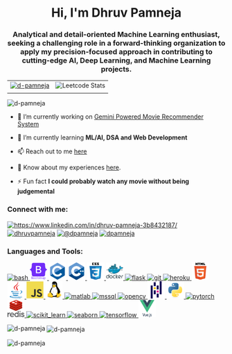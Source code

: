 <h1 align="center">Hi, I'm Dhruv Pamneja</h1>
<h3 align="center">Analytical and detail-oriented Machine Learning enthusiast, seeking a challenging role in a forward-thinking organization to apply my precision-focused approach in contributing to cutting-edge AI, Deep Learning, and Machine Learning projects.</h3>


<table style="width: 100%; border-collapse: collapse;">
  <tr>
    <td style="text-align: left; vertical-align: top; border: none;">
      <a href="https://github.com/ryo-ma/github-profile-trophy">
        <img src="https://github-profile-trophy.vercel.app/?username=d-pamneja&&theme=juicyfresh&margin-w=15&margin-h=15&row=2&column=4" alt="d-pamneja" style="max-width: 100%; height: auto;" />
      </a>
    </td>
    <td style="text-align: right; vertical-align: top; border: none;">
      <img src="https://leetcard.jacoblin.cool/dpamneja?theme=dark" alt="Leetcode Stats" style="max-width: 100%; height: auto;" />
    </td>
  </tr>
  <tr>
    <td style="text-align: left; vertical-align: bottom; border: none;"></td>
    <td style="text-align: right; vertical-align: bottom; border: none;"></td>
  </tr>
</table>






<p align="left"> <img src="https://komarev.com/ghpvc/?username=d-pamneja&label=Profile%20views&color=0e75b6&style=flat" alt="d-pamneja" /> </p>

- 🔭 I’m currently working on [Gemini Powered Movie Recommender System](https://github.com/d-pamneja/Chitra_Movie_Bot)

- 🌱 I’m currently learning **ML/AI, DSA and Web Development**

- 📫 Reach out to me [here](mailto:dpamneja@gmail.com)

- 📄 Know about my experiences [here](https://drive.google.com/file/d/1nevdVZY4RfR0PvgL8y4QJcjSVJZL_h_T/view?usp=share_link).

- ⚡ Fun fact **I could probably watch any movie without being judgemental**
<!----
### Blogs posts
<!-- BLOG-POST-LIST:START -->
<!-- BLOG-POST-LIST:END -->


<h3 align="left">Connect with me:</h3>
<p align="left">
<a href="https://linkedin.com/in/https://www.linkedin.com/in/dhruv-pamneja-3b8432187/" target="blank"><img align="center" src="https://raw.githubusercontent.com/rahuldkjain/github-profile-readme-generator/master/src/images/icons/Social/linked-in-alt.svg" alt="https://www.linkedin.com/in/dhruv-pamneja-3b8432187/" height="30" width="40" /></a>
<a href="https://kaggle.com/dhruvpamneja" target="blank"><img align="center" src="https://raw.githubusercontent.com/rahuldkjain/github-profile-readme-generator/master/src/images/icons/Social/kaggle.svg" alt="dhruvpamneja" height="30" width="40" /></a>
<a href="https://medium.com/@dpamneja" target="blank"><img align="center" src="https://raw.githubusercontent.com/rahuldkjain/github-profile-readme-generator/master/src/images/icons/Social/medium.svg" alt="@dpamneja" height="30" width="40" /></a>
<a href="https://www.leetcode.com/dpamneja" target="blank"><img align="center" src="https://raw.githubusercontent.com/rahuldkjain/github-profile-readme-generator/master/src/images/icons/Social/leet-code.svg" alt="dpamneja" height="30" width="40" /></a>
</p>

<h3 align="left">Languages and Tools:</h3>
<p align="left"> <a href="https://www.gnu.org/software/bash/" target="_blank" rel="noreferrer"> <img src="https://www.vectorlogo.zone/logos/gnu_bash/gnu_bash-icon.svg" alt="bash" width="40" height="40"/> </a> <a href="https://getbootstrap.com" target="_blank" rel="noreferrer"> <img src="https://raw.githubusercontent.com/devicons/devicon/master/icons/bootstrap/bootstrap-plain-wordmark.svg" alt="bootstrap" width="40" height="40"/> </a> <a href="https://www.cprogramming.com/" target="_blank" rel="noreferrer"> <img src="https://raw.githubusercontent.com/devicons/devicon/master/icons/c/c-original.svg" alt="c" width="40" height="40"/> </a> <a href="https://www.w3schools.com/cpp/" target="_blank" rel="noreferrer"> <img src="https://raw.githubusercontent.com/devicons/devicon/master/icons/cplusplus/cplusplus-original.svg" alt="cplusplus" width="40" height="40"/> </a> <a href="https://www.w3schools.com/css/" target="_blank" rel="noreferrer"> <img src="https://raw.githubusercontent.com/devicons/devicon/master/icons/css3/css3-original-wordmark.svg" alt="css3" width="40" height="40"/> </a> <a href="https://www.docker.com/" target="_blank" rel="noreferrer"> <img src="https://raw.githubusercontent.com/devicons/devicon/master/icons/docker/docker-original-wordmark.svg" alt="docker" width="40" height="40"/> </a> <a href="https://flask.palletsprojects.com/" target="_blank" rel="noreferrer"> <img src="https://www.vectorlogo.zone/logos/pocoo_flask/pocoo_flask-icon.svg" alt="flask" width="40" height="40"/> </a> <a href="https://git-scm.com/" target="_blank" rel="noreferrer"> <img src="https://www.vectorlogo.zone/logos/git-scm/git-scm-icon.svg" alt="git" width="40" height="40"/> </a> <a href="https://heroku.com" target="_blank" rel="noreferrer"> <img src="https://www.vectorlogo.zone/logos/heroku/heroku-icon.svg" alt="heroku" width="40" height="40"/> </a> <a href="https://www.w3.org/html/" target="_blank" rel="noreferrer"> <img src="https://raw.githubusercontent.com/devicons/devicon/master/icons/html5/html5-original-wordmark.svg" alt="html5" width="40" height="40"/> </a> <a href="https://www.java.com" target="_blank" rel="noreferrer"> <img src="https://raw.githubusercontent.com/devicons/devicon/master/icons/java/java-original.svg" alt="java" width="40" height="40"/> </a> <a href="https://developer.mozilla.org/en-US/docs/Web/JavaScript" target="_blank" rel="noreferrer"> <img src="https://raw.githubusercontent.com/devicons/devicon/master/icons/javascript/javascript-original.svg" alt="javascript" width="40" height="40"/> </a> <a href="https://www.linux.org/" target="_blank" rel="noreferrer"> <img src="https://raw.githubusercontent.com/devicons/devicon/master/icons/linux/linux-original.svg" alt="linux" width="40" height="40"/> </a> <a href="https://www.mathworks.com/" target="_blank" rel="noreferrer"> <img src="https://upload.wikimedia.org/wikipedia/commons/2/21/Matlab_Logo.png" alt="matlab" width="40" height="40"/> </a> <a href="https://www.microsoft.com/en-us/sql-server" target="_blank" rel="noreferrer"> <img src="https://www.svgrepo.com/show/303229/microsoft-sql-server-logo.svg" alt="mssql" width="40" height="40"/> </a> <a href="https://opencv.org/" target="_blank" rel="noreferrer"> <img src="https://www.vectorlogo.zone/logos/opencv/opencv-icon.svg" alt="opencv" width="40" height="40"/> </a> <a href="https://pandas.pydata.org/" target="_blank" rel="noreferrer"> <img src="https://raw.githubusercontent.com/devicons/devicon/2ae2a900d2f041da66e950e4d48052658d850630/icons/pandas/pandas-original.svg" alt="pandas" width="40" height="40"/> </a> <a href="https://www.python.org" target="_blank" rel="noreferrer"> <img src="https://raw.githubusercontent.com/devicons/devicon/master/icons/python/python-original.svg" alt="python" width="40" height="40"/> </a> <a href="https://pytorch.org/" target="_blank" rel="noreferrer"> <img src="https://www.vectorlogo.zone/logos/pytorch/pytorch-icon.svg" alt="pytorch" width="40" height="40"/> </a> <a href="https://redis.io" target="_blank" rel="noreferrer"> <img src="https://raw.githubusercontent.com/devicons/devicon/master/icons/redis/redis-original-wordmark.svg" alt="redis" width="40" height="40"/> </a> <a href="https://scikit-learn.org/" target="_blank" rel="noreferrer"> <img src="https://upload.wikimedia.org/wikipedia/commons/0/05/Scikit_learn_logo_small.svg" alt="scikit_learn" width="40" height="40"/> </a> <a href="https://seaborn.pydata.org/" target="_blank" rel="noreferrer"> <img src="https://seaborn.pydata.org/_images/logo-mark-lightbg.svg" alt="seaborn" width="40" height="40"/> </a> <a href="https://www.tensorflow.org" target="_blank" rel="noreferrer"> <img src="https://www.vectorlogo.zone/logos/tensorflow/tensorflow-icon.svg" alt="tensorflow" width="40" height="40"/> </a> <a href="https://vuejs.org/" target="_blank" rel="noreferrer"> <img src="https://raw.githubusercontent.com/devicons/devicon/master/icons/vuejs/vuejs-original-wordmark.svg" alt="vuejs" width="40" height="40"/> </a> </p>

<p><img align="left" src="https://github-readme-stats.vercel.app/api/top-langs?username=d-pamneja&show_icons=true&locale=en&layout=compact" alt="d-pamneja" /></p>


<p>&nbsp;<img align="center" src="https://github-readme-stats.vercel.app/api?username=d-pamneja&show_icons=true&locale=en" alt="d-pamneja" /></p>


<p><img align="center" src="https://github-readme-streak-stats.herokuapp.com/?user=d-pamneja&" alt="d-pamneja" /></p>
